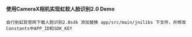 #### 使用CameraX相机实现虹软人脸识别2.0 Demo

```
自行到虹软官网下载人脸识别2.0sdk 添加替换 app/src/main/jnilibs 下文件，并修改Constants中APP_ID和SDK_KEY
```
